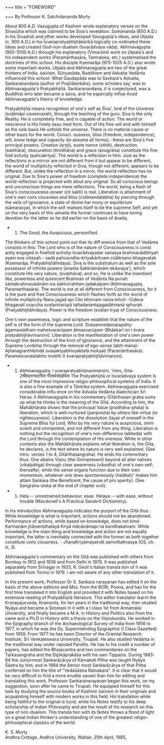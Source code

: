 +++
title = "FOREWORD"

+++
By Professor K. Satchidananda Murty

About 800 A.D. Vasugupta of Kashmir wrote explanatory verses on the Sivasūtra which was claimed to be Siva's revelation. Somānanda (850 A.D.) in his Sivadrsti and other works developed Vasugupta's ideas, and Utpala (c. 900 A.D.) in his Īsvarapratyabhijñākārikā logically co-ordinated these ideas and created God-non-dualism (Isvarādvaya vāda). Abhinavagupta (950-1000 A.D.) through his explanatory (Vimarsini) work on Utpala's and his independent works (Paramārthasāra, Tantraloka, etc.) systematised the doctrines of this school. His disciple Kṣemarāja (975-1025 A.D.) also wrote some important works. Utpala and Abhinavagupta are two of the great thinkers of India. śaivism, Sūnyavāda, Buddhism and Advaita Vedānta influenced this school. What Gaudapāda was to Savkara's Advaita, Sankaranandana (author of Prajñālankāra), some scholars say, was to Abhinavagupta's Pratyabhijñā. Sankaranandana, it is conjectured, was a Buddhist who later became a śaiva, and he especially influe Aced Abhinavagupta's theory of knowledge. 

Pratyabhijñā means recognition of one's self as Śiva', lord of the Universe (svātmāpi visveśvarah), through the teaching of the guru. Siva is the only Reality. He is completely free, and is capable of action. The world or nescience is His freely assu med form. Out of His free will and with himself as the sole basis He unfolds the universe. There is no material cause or other basis for the world. Consci. ousness, bliss (freedom, independence), will, know ledge and capacity (to assume all forms),- these are Siva's five principal powers. Creation (srṣṭi), suste nance (sthiti), destruction (saṁhāra), obscuration (tirodhāna) and grace (anugraha) constitute His five fold activity (pañcakrtya). The world is a reflection in Him. Just as the reflections in a mirrror are not different from it but appear to be different, the world of multiplicity reflected in Siva, though not different, appears to be different. But, unlike the reflection in a mirror, the world-reflection has no original. Due to Siva's power of freedom (complete independence) the world-reflection is projected with atout any original. So all conscious beings and unconscious things are mere reflections. The world, being a flash of Siva's consciousness-power (cit śakti) is real. Liberation is attainment of one's own cons ciousness and bliss (cidānandalabha) by piercing through the veils of ignorance, a state of divine har mony or equilibrium (sāmarasya), in which the self realises itself to be the supreme Self; and yet on the very basis of this advaita the former continues to have loving devotion for the latter as he did earlier on the basis of dvaita, 
- 1. The Good, the Auspicious, personified. 

The thinkers of this school point out that its diff erence from that of Vedānta consists in this: The Lord who is of the nature of Consciousness is const antly engaged in fivefold activity-Isvarādvayadar sanasya brahmavādibhyah ayam eva višeṣah - sadā pañcavidha-krtyakāritvam cidātmano bhagavataḥ (Kṣemarāja, Pratyabhijñāhrdaya). Siva is the substratum as well as the sole possessor of infinite powers (ananta Śaktiratnānām ekāsraya'), which constitute His very nature, (svabhāva); and so, He is unlike the insentient like, powerless and quiescent Brahman of Vedānta Na punaḥ śāntabrahmavādinām iva śaktivirahitam jadakalpam (Abhinavagupta, Paramarthasāra). The world is not at all different from Consciousness, for it is the pure and free Consciousness which flashes forth as the world of infinite multiplicity-Nanu jagad api Cito bhinnam naiva kiñcit--Cideva bhagavatī svaccha svatantrarūpă tattadanantajagadātmanā sphurati (Pratyabhijñāhrdaya). Power is the freedom (svātan trya) of Consciousness. 

One's own awareness, logic and scripture establish that the nature of the self is of the form of the supreme Lord. Svasamvedanopapatty-āgamasiddham maheśvararüpam ātmasvarūpam (Bhāskarī on I śvara pratyabhijñāvimarsini). Liberation is the manifestation of one's own power through the destruction of the knot of ignorance, and the attainment of the Supreme Lordship through the removal of ego-sense (abhi māna)- Ajñanagranthibhidă svasaktyabhivyaktatā mokṣaḥ (Paramārthasāra). Parameśvaratalabho muktih 
(I śvarapratyabhijñāvimarsini). 

- 1. Abhinavagupta, I svarapratyabhijnavimarsini, 'intro, Gita-2श्रीमद्भगवद्गीता गीतार्थसंग्रहोपेता The Pratyabhijñā or Isvarādvaya system is one of the most impressive religio-philosophical systems of India. It is also a fine example of a Tāntrika system. Abhinavagupta exercised considerable influ ence on the Advaita Vedānta dialectician Srī Harsa. 
II 
Abhinavagupta in his commentary Gītārthasan graha sums up what he thinks is the meaning of the Gītā. According to him, the Mahābhārata shows that the principal Value (pradhāna-phala) is liberation, which is well-nurtured (pariposita) by others like virtue (or righteousness). Liberation is the dissolution (laya) of oneself in the Supreme Bliss ful Lord, Who by his very nature is auspicious, omni scient and omnipotent, and not different from any thing. Liberation is nothing but the recognition of one's non-difference (abheda) with the Lord through the contemplation of His oneness. While in other contexts also the Mahābhārata explains what liberation is, the Gīta, he declares, is the text where its nature is very well explained. (See intro. verses 1 to 4, Gitārthasangraha). He ends his commentary thus: One attains Viṣṇu (the Omnipresent) beyond all alter natives (vikalpātiga) through clear awareness (vibodha) of one's own self; thereafter, while the sense organs function due to their own momentum, whatever one does spontaneously (helātaḥ)' makes him attain Sankara (the Beneficent, the cause of pro sperity). (See Sangraha-sloka at the end of chapter xviii). 
- 1. Hela -- unrestrained behaviour, ease. Helaya -- with ease, without trouble (Macdonell's A Practical Sanskrit Dictionntry). 

In his introduction Abhinavagupta indicates the purport of the Gītā thus : While knowledge is what is important, actions should not be abandoned. Performance of actions, while based on knowledge, does not bind-Karmaṇām jñānaniṣthatayā Kriyā māṇānāmapi na bandhakatvam. While knowledge is the main thing and knowledge and action are not equally important, the latter is inevitably connected with the former as both together constitute cons ciousness. - JñanaKriyāmayatvāt samvittattvasya (GS, ch. iii, 3). 

Abhinavagupta's commentary on the Gitā was published with others from Bombay in 1912 and 1936 and from Delhi in 1978. It was published separately from Śrīnagar in 1933, R. Gnoli's Italian transla tion of it was published from Torino in 1976. I am not aware of any other translation of it. 

In the present work, Professor Dr S. Sankara narayanan has edited it on the basis of the above editions and Mss. from the BORI, Poona, and has for the first time translated it into English and provided it with Notes based on his extensive reading of Pratyabhijñā literature. This editor translator learnt the Krsnayajurveda, Kramanta, for ten years in the traditional way, then studied Nyāya and became a Siromani in it with a I class 1st from Annamalai University, and finally became a M.A. in History and Politics also from the same and a Ph.D in History with a thesis on the Viṣṇukuṇdis. He worked in the Epigraphy branch of the Archaeological Survey of India from 1956 to 1977, in which he was the Dy. Superintending Epigraphist (I Class Gazetted) from 1959. From 1977 he has been Director of the Oriental Research Institute, Śrī Venkateswara University, Tirupati. He also studied Vedānta in the traditional way under reputed Pandits. He has to his credit a number of papers, has edited the Bhojacaritra and two commentaries on the Tarkasangraha and the Dipikāprakāśa with his own Tippaṇis. During 1983-84 the Juniormost Sankarācārya of Kāmakoti Pītha was taught Nyāya Šāstra by him; and in 1984 the Senior most Sankarācārya of that Pītha conferred on him the title of "Vedaśāstra Ratnakara". It is clear that it would be very difficult to find a more erudite savant than him for editing and translating this work, Professor Sankaranarayanan began this work, on my suggestion, soon after he came to Tirupati. He equipped himself for this task by studying the source books of Kashmir śaivism in their originals and acquainting himself with modern works in this field. His translation while being faithful to the original is lucid, while his Notes testify to his deep scholarship of Indian Philosophy and are the result of his research on this type of non-dualism. This transla tion with its Notes throws a flood of light on a great Indian thinker's understanding of one of the greatest religio-philosophical classics of the world. 

K. S. Murty  
Andhra Cottage, Andhra University, Waltair, 25th April, 1985, 

